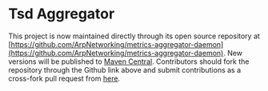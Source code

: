 Tsd Aggregator
==============

This project is now maintained directly through its open source repository at [https://github.com/ArpNetworking/metrics-aggregator-daemon](https://github.com/ArpNetworking/metrics-aggregator-daemon).  New versions will be published to [Maven Central](http://search.maven.org/#search%7Cga%7C1%7Cg%3A%22com.arpnetworking.metrics%22%20a%3A%22metrics-aggregator-daemon%22). Contributors should fork the repository through the Github link above and submit contributions as a cross-fork pull request from [here](https://github.com/ArpNetworking/metrics-aggregator-daemon/compare).

